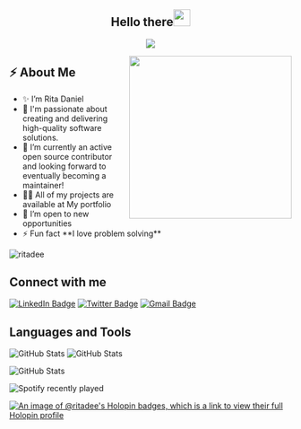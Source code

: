<h2 align="center">Hello there<img src = "https://raw.githubusercontent.com/MartinHeinz/MartinHeinz/master/wave.gif" width = 30px></h2>

<!-- Animation Typing -->

<p align="center">
  <a href="https://github.com/DenverCoder1/readme-typing-svg"><img src="https://readme-typing-svg.herokuapp.com?font=Fira+Code&pause=1100&width=500&lines=I'm+Rita+Nkem+Daniel.;I'm+a+Full-Stack+Developer"></a>
</p>

<!-- Animation Typing: END -->

<!--Image Gif-->
<img  src="https://user-images.githubusercontent.com/105108549/190127191-945c97b4-f2e8-47fe-b1da-ff678d31c0ed.gif" height="290px" align="right" />

<!-- About me section -->

<h2>⚡️ About Me</h3>

<ul>
<li>✨ I’m Rita Daniel</li>
<li> 💬 I'm passionate about creating and delivering high-quality software solutions.</li>
<li> 🌱 I’m currently an active open source contributor and looking forward to eventually becoming a maintainer!</li>
<li> 👨‍💻 All of my projects are available at <a href="https://ritadaniel.me/" style="text-decoration: none;"><span aria-hidden="true">My portfolio</span></a></li>
<li> 👀 I’m open to new opportunities</li>
<li> ⚡ Fun fact **I love problem solving**</li>
</ul>

<p align="left"> <img src="https://komarev.com/ghpvc/?username=ritadee&label=Profile%20views&color=0e75b6&style=flat" alt="ritadee" /> </p>

<!-- Conecct section -->

<h2> Connect with me</h3>
    <p>
        <a href="https://www.linkedin.com/in/rita-daniel/"><img src="https://img.shields.io/badge/-Rita%20Daniel%20-blue?style=plastic&amp;labelColor=blue&amp;logo=LinkedIn&amp;link=www.linkedin.com/in/adeoluwa-agbakosi-687023219" alt="LinkedIn Badge"></a> 
       <a href="https://x.com/durdana_dee/"><img src="https://img.shields.io/badge/-RitaDaniel-informational?style=plastic&amp;labelColor=informational&amp;logo=Twitter&amp;link=https://twitter.com/Dev_180Memes" alt="Twitter Badge"></a>
        <a href="mailto:ritankemdaniel@gmail.com"><img src="https://img.shields.io/badge/-Rita%20Daniel-fff?style=plastic&amp;labelColor=fff&amp;logo=Gmail&amp;link=mailto:adeoluwaagbakosi@gmail.com" alt="Gmail Badge"></a>
   </p>
   
 <!-- Connect section -->
 

<h2 align="left">Languages and Tools</h3>

![GitHub Stats](https://github-readme-stats.vercel.app/api?username=RitaDee&theme=omni&show_icons=true&hide_border=true&count_private=true) ![GitHub Stats](https://github-readme-stats.vercel.app/api/top-langs/?username=RitaDee&theme=omni&show_icons=true&hide_border=true&layout=compact)

![GitHub Stats](https://streak-stats.demolab.com?user=RitaDee&theme=omni&hide_border=true)


![Spotify recently played](https://spotify-recently-played-readme.vercel.app/api?user=31y7szd76mn2re4lxmen6g7uhedi&unique=true)

[![An image of @ritadee's Holopin badges, which is a link to view their full Holopin profile](https://holopin.me/ritadee)](https://holopin.io/@ritadee)


